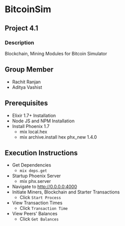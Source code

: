 # BitcoinSim 

## Project 4.1

### Description

Blockchain, Mining Modules for Bitcoin Simulator

## Group Member

- Rachit Ranjan 
- Aditya Vashist

## Prerequisites

  - Elixir 1.7+ Installation  
  - Node JS and NPM Installation
  - Install Phoenix 1.7
    - mix local.hex
    -  mix archive.install hex phx_new 1.4.0

## Execution Instructions

  - Get Dependencies
    - `mix deps.get`
  - Startup Phoenix Server
    - mix phx.server
  - Navigate to http://0.0.0.0:4000
  - Initiate Miners, Blockchain and Starter Transactions  
    - Click `Start Process`
  - View Transaction Times
    - Click `Transaction Time`
  - View Peers' Balances
    - Click `Get Balances`
